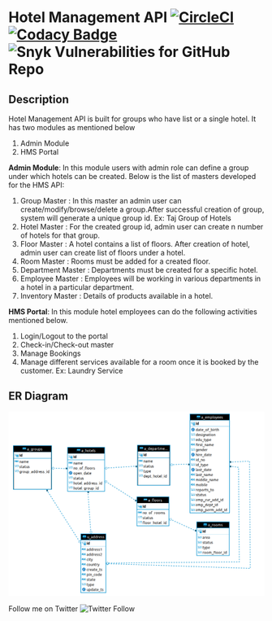 # Hotel Management API [![CircleCI](https://circleci.com/gh/rahulraogrr/hms/tree/main.svg?style=svg)](https://circleci.com/gh/rahulraogrr/hms/tree/main) [![Codacy Badge](https://app.codacy.com/project/badge/Grade/2b5cbf01886a4cbab07cdb9620ff31af)](https://www.codacy.com/gh/rahulraogrr/hms/dashboard?utm_source=github.com&amp;utm_medium=referral&amp;utm_content=rahulraogrr/hms&amp;utm_campaign=Badge_Grade) ![Snyk Vulnerabilities for GitHub Repo](https://img.shields.io/snyk/vulnerabilities/github/rahulraogrr/hms) 

## Description

Hotel Management API is built for groups who have list or a single hotel. It has two modules as mentioned below

1. Admin Module
2. HMS Portal

**Admin Module**: In this module users with admin role can define a group under which hotels can be created. Below is the list of masters developed for the HMS API:
1. Group Master      : In this master an admin user can create/modify/browse/delete a group.After successful creation of group, system will generate a unique group id. Ex: Taj Group of Hotels
2. Hotel Master      : For the created group id, admin user can create n number of hotels for that group.
3. Floor Master      : A hotel contains a list of floors. After creation of hotel, admin user can create list of floors under a hotel.
4. Room Master       : Rooms must be added for a created floor.
5. Department Master : Departments must be created for a specific hotel. 
6. Employee Master   : Employees will be working in various departments in a hotel in a particular department.
7. Inventory Master  : Details of products available in a hotel.

**HMS Portal**: In this module hotel employees can do the following activities mentioned below.
1. Login/Logout to the portal
2. Check-in/Check-out master
3. Manage Bookings
4. Manage different services available for a room once it is booked by the customer. Ex: Laundry Service

## ER Diagram
![image description](src/main/resources/static/images/er_diagram.png)


Follow me on Twitter ![Twitter Follow](https://img.shields.io/twitter/follow/rahulrao20?style=social)
